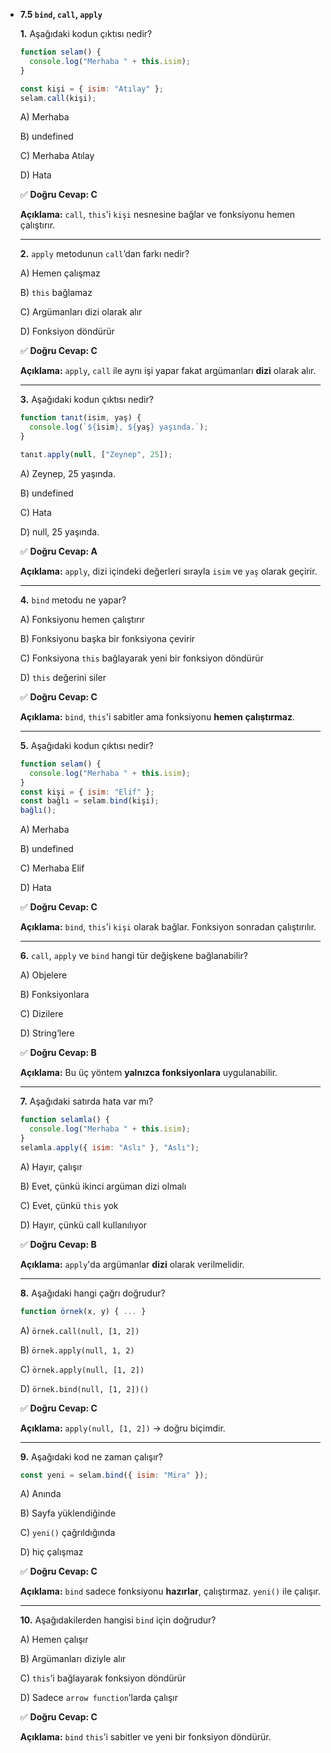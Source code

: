 - **7.5 `bind`, `call`, `apply`**
    
    **1.** Aşağıdaki kodun çıktısı nedir?
    
    ```jsx
    function selam() {
      console.log("Merhaba " + this.isim);
    }
    
    const kişi = { isim: "Atılay" };
    selam.call(kişi);
    ```
    
    A) Merhaba
    
    B) undefined
    
    C) Merhaba Atılay
    
    D) Hata
    
    ✅ **Doğru Cevap: C**
    
    **Açıklama:** `call`, `this`'i `kişi` nesnesine bağlar ve fonksiyonu hemen çalıştırır.
    
    ---
    
    **2.** `apply` metodunun `call`’dan farkı nedir?
    
    A) Hemen çalışmaz
    
    B) `this` bağlamaz
    
    C) Argümanları dizi olarak alır
    
    D) Fonksiyon döndürür
    
    ✅ **Doğru Cevap: C**
    
    **Açıklama:** `apply`, `call` ile aynı işi yapar fakat argümanları **dizi** olarak alır.
    
    ---
    
    **3.** Aşağıdaki kodun çıktısı nedir?
    
    ```jsx
    function tanıt(isim, yaş) {
      console.log(`${isim}, ${yaş} yaşında.`);
    }
    
    tanıt.apply(null, ["Zeynep", 25]);
    ```
    
    A) Zeynep, 25 yaşında.
    
    B) undefined
    
    C) Hata
    
    D) null, 25 yaşında.
    
    ✅ **Doğru Cevap: A**
    
    **Açıklama:** `apply`, dizi içindeki değerleri sırayla `isim` ve `yaş` olarak geçirir.
    
    ---
    
    **4.** `bind` metodu ne yapar?
    
    A) Fonksiyonu hemen çalıştırır
    
    B) Fonksiyonu başka bir fonksiyona çevirir
    
    C) Fonksiyona `this` bağlayarak yeni bir fonksiyon döndürür
    
    D) `this` değerini siler
    
    ✅ **Doğru Cevap: C**
    
    **Açıklama:** `bind`, `this`'i sabitler ama fonksiyonu **hemen çalıştırmaz**.
    
    ---
    
    **5.** Aşağıdaki kodun çıktısı nedir?
    
    ```jsx
    function selam() {
      console.log("Merhaba " + this.isim);
    }
    const kişi = { isim: "Elif" };
    const bağlı = selam.bind(kişi);
    bağlı();
    ```
    
    A) Merhaba
    
    B) undefined
    
    C) Merhaba Elif
    
    D) Hata
    
    ✅ **Doğru Cevap: C**
    
    **Açıklama:** `bind`, `this`'i `kişi` olarak bağlar. Fonksiyon sonradan çalıştırılır.
    
    ---
    
    **6.** `call`, `apply` ve `bind` hangi tür değişkene bağlanabilir?
    
    A) Objelere
    
    B) Fonksiyonlara
    
    C) Dizilere
    
    D) String’lere
    
    ✅ **Doğru Cevap: B**
    
    **Açıklama:** Bu üç yöntem **yalnızca fonksiyonlara** uygulanabilir.
    
    ---
    
    **7.** Aşağıdaki satırda hata var mı?
    
    ```jsx
    function selamla() {
      console.log("Merhaba " + this.isim);
    }
    selamla.apply({ isim: "Aslı" }, "Aslı");
    ```
    
    A) Hayır, çalışır
    
    B) Evet, çünkü ikinci argüman dizi olmalı
    
    C) Evet, çünkü `this` yok
    
    D) Hayır, çünkü call kullanılıyor
    
    ✅ **Doğru Cevap: B**
    
    **Açıklama:** `apply`'da argümanlar **dizi** olarak verilmelidir.
    
    ---
    
    **8.** Aşağıdaki hangi çağrı doğrudur?
    
    ```jsx
    function örnek(x, y) { ... }
    ```
    
    A) `örnek.call(null, [1, 2])`
    
    B) `örnek.apply(null, 1, 2)`
    
    C) `örnek.apply(null, [1, 2])`
    
    D) `örnek.bind(null, [1, 2])()`
    
    ✅ **Doğru Cevap: C**
    
    **Açıklama:** `apply(null, [1, 2])` → doğru biçimdir.
    
    ---
    
    **9.** Aşağıdaki kod ne zaman çalışır?
    
    ```jsx
    const yeni = selam.bind({ isim: "Mira" });
    ```
    
    A) Anında
    
    B) Sayfa yüklendiğinde
    
    C) `yeni()` çağrıldığında
    
    D) hiç çalışmaz
    
    ✅ **Doğru Cevap: C**
    
    **Açıklama:** `bind` sadece fonksiyonu **hazırlar**, çalıştırmaz. `yeni()` ile çalışır.
    
    ---
    
    **10.** Aşağıdakilerden hangisi `bind` için doğrudur?
    
    A) Hemen çalışır
    
    B) Argümanları diziyle alır
    
    C) `this`’i bağlayarak fonksiyon döndürür
    
    D) Sadece `arrow function`’larda çalışır
    
    ✅ **Doğru Cevap: C**
    
    **Açıklama:** `bind` `this`’i sabitler ve yeni bir fonksiyon döndürür.